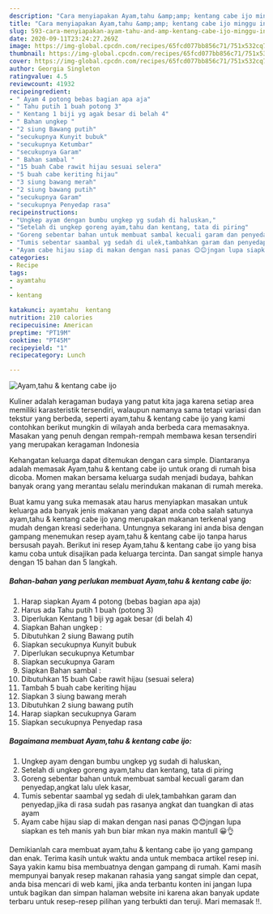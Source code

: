 ```yaml
---
description: "Cara menyiapakan Ayam,tahu &amp;amp; kentang cabe ijo minggu ini"
title: "Cara menyiapakan Ayam,tahu &amp;amp; kentang cabe ijo minggu ini"
slug: 593-cara-menyiapakan-ayam-tahu-and-amp-kentang-cabe-ijo-minggu-ini
date: 2020-09-11T23:24:27.269Z
image: https://img-global.cpcdn.com/recipes/65fcd077bb856c71/751x532cq70/ayamtahu-kentang-cabe-ijo-foto-resep-utama.jpg
thumbnail: https://img-global.cpcdn.com/recipes/65fcd077bb856c71/751x532cq70/ayamtahu-kentang-cabe-ijo-foto-resep-utama.jpg
cover: https://img-global.cpcdn.com/recipes/65fcd077bb856c71/751x532cq70/ayamtahu-kentang-cabe-ijo-foto-resep-utama.jpg
author: Georgia Singleton
ratingvalue: 4.5
reviewcount: 41932
recipeingredient:
- " Ayam 4 potong bebas bagian apa aja"
- " Tahu putih 1 buah potong 3"
- " Kentang 1 biji yg agak besar di belah 4"
- " Bahan ungkep "
- "2 siung Bawang putih"
- "secukupnya Kunyit bubuk"
- "secukupnya Ketumbar"
- "secukupnya Garam"
- " Bahan sambal "
- "15 buah Cabe rawit hijau sesuai selera"
- "5 buah cabe keriting hijau"
- "3 siung bawang merah"
- "2 siung bawang putih"
- "secukupnya Garam"
- "secukupnya Penyedap rasa"
recipeinstructions:
- "Ungkep ayam dengan bumbu ungkep yg sudah di haluskan,"
- "Setelah di ungkep goreng ayam,tahu dan kentang, tata di piring"
- "Goreng sebentar bahan untuk membuat sambal kecuali garam dan penyedap,angkat lalu ulek kasar,"
- "Tumis sebentar saambal yg sedah di ulek,tambahkan garam dan penyedap,jika di rasa sudah pas rasanya angkat dan tuangkan di atas ayam"
- "Ayam cabe hijau siap di makan dengan nasi panas 😊😊jngan lupa siapkan es teh manis yah bun biar mkan nya makin mantull 😀👌"
categories:
- Recipe
tags:
- ayamtahu
- 
- kentang

katakunci: ayamtahu  kentang 
nutrition: 210 calories
recipecuisine: American
preptime: "PT19M"
cooktime: "PT45M"
recipeyield: "1"
recipecategory: Lunch

---
```



![Ayam,tahu &amp; kentang cabe ijo](https://img-global.cpcdn.com/recipes/65fcd077bb856c71/751x532cq70/ayamtahu-kentang-cabe-ijo-foto-resep-utama.jpg)

Kuliner adalah keragaman budaya yang patut kita jaga karena setiap area memiliki karasteristik tersendiri, walaupun namanya sama tetapi variasi dan tekstur yang berbeda, seperti ayam,tahu &amp; kentang cabe ijo yang kami contohkan berikut mungkin di wilayah anda berbeda cara memasaknya. Masakan yang penuh dengan rempah-rempah membawa kesan tersendiri yang merupakan keragaman Indonesia

Kehangatan keluarga dapat ditemukan dengan cara simple. Diantaranya adalah memasak Ayam,tahu &amp; kentang cabe ijo untuk orang di rumah bisa dicoba. Momen makan bersama keluarga sudah menjadi budaya, bahkan banyak orang yang merantau selalu merindukan makanan di rumah mereka.



Buat kamu yang suka memasak atau harus menyiapkan masakan untuk keluarga ada banyak jenis makanan yang dapat anda coba salah satunya ayam,tahu &amp; kentang cabe ijo yang merupakan makanan terkenal yang mudah dengan kreasi sederhana. Untungnya sekarang ini anda bisa dengan gampang menemukan resep ayam,tahu &amp; kentang cabe ijo tanpa harus bersusah payah.
Berikut ini resep Ayam,tahu &amp; kentang cabe ijo yang bisa kamu coba untuk disajikan pada keluarga tercinta. Dan sangat simple hanya dengan 15 bahan dan 5 langkah.


<!--inarticleads1-->

##### Bahan-bahan yang perlukan membuat Ayam,tahu &amp; kentang cabe ijo:

1. Harap siapkan  Ayam 4 potong (bebas bagian apa aja)
1. Harus ada  Tahu putih 1 buah (potong 3)
1. Diperlukan  Kentang 1 biji yg agak besar (di belah 4)
1. Siapkan  Bahan ungkep :
1. Dibutuhkan 2 siung Bawang putih
1. Siapkan secukupnya Kunyit bubuk
1. Diperlukan secukupnya Ketumbar
1. Siapkan secukupnya Garam
1. Siapkan  Bahan sambal :
1. Dibutuhkan 15 buah Cabe rawit hijau (sesuai selera)
1. Tambah 5 buah cabe keriting hijau
1. Siapkan 3 siung bawang merah
1. Dibutuhkan 2 siung bawang putih
1. Harap siapkan secukupnya Garam
1. Siapkan secukupnya Penyedap rasa




<!--inarticleads2-->

##### Bagaimana membuat  Ayam,tahu &amp; kentang cabe ijo:

1. Ungkep ayam dengan bumbu ungkep yg sudah di haluskan,
1. Setelah di ungkep goreng ayam,tahu dan kentang, tata di piring
1. Goreng sebentar bahan untuk membuat sambal kecuali garam dan penyedap,angkat lalu ulek kasar,
1. Tumis sebentar saambal yg sedah di ulek,tambahkan garam dan penyedap,jika di rasa sudah pas rasanya angkat dan tuangkan di atas ayam
1. Ayam cabe hijau siap di makan dengan nasi panas 😊😊jngan lupa siapkan es teh manis yah bun biar mkan nya makin mantull 😀👌




Demikianlah cara membuat ayam,tahu &amp; kentang cabe ijo yang gampang dan enak. Terima kasih untuk waktu anda untuk membaca artikel resep ini. Saya yakin kamu bisa membuatnya dengan gampang di rumah. Kami masih mempunyai banyak resep makanan rahasia yang sangat simple dan cepat, anda bisa mencari di web kami, jika anda terbantu konten ini jangan lupa untuk bagikan dan simpan halaman website ini karena akan banyak update terbaru untuk resep-resep pilihan yang terbukti dan teruji. Mari memasak !!. 
